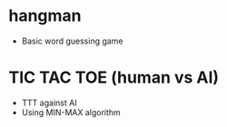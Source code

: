 # hangman
+ Basic word guessing game
# TIC TAC TOE (human vs AI)
- TTT against AI<br>
- Using MIN-MAX algorithm

 
